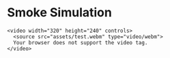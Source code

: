 # Smoke Simulation

```@raw html
<video width="320" height="240" controls>
  <source src="assets/test.webm" type="video/webm">
  Your browser does not support the video tag.
</video>
```
